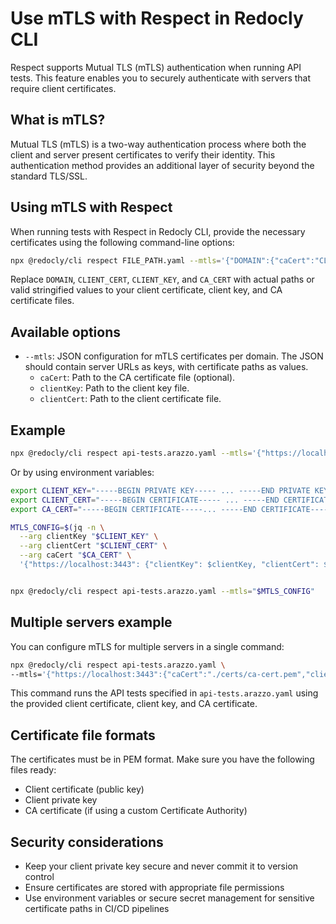 # Use mTLS with Respect in Redocly CLI

Respect supports Mutual TLS (mTLS) authentication when running API tests.
This feature enables you to securely authenticate with servers that require client certificates.

## What is mTLS?

Mutual TLS (mTLS) is a two-way authentication process where both the client and server present certificates to verify their identity.
This authentication method provides an additional layer of security beyond the standard TLS/SSL.

## Using mTLS with Respect

When running tests with Respect in Redocly CLI, provide the necessary certificates using the following command-line options:

```bash
npx @redocly/cli respect FILE_PATH.yaml --mtls='{"DOMAIN":{"caCert":"CLIENT_CERT","clientKey":"CLIENT_KEY","clientCert":"CA_CERT"}}'
```

Replace `DOMAIN`, `CLIENT_CERT`, `CLIENT_KEY`, and `CA_CERT` with actual paths or valid stringified values to your client certificate, client key, and CA certificate files.

## Available options

- `--mtls`: JSON configuration for mTLS certificates per domain. The JSON should contain server URLs as keys, with certificate paths as values.
  - `caCert`: Path to the CA certificate file (optional).
  - `clientKey`: Path to the client key file.
  - `clientCert`: Path to the client certificate file.

## Example

```bash
npx @redocly/cli respect api-tests.arazzo.yaml --mtls='{"https://localhost:3443":{"caCert":"./certs/ca-cert.pem","clientKey":"./certs/client-key.pem","clientCert":"./certs/client-cert.pem"}}'
```

Or by using environment variables:

```bash
export CLIENT_KEY="-----BEGIN PRIVATE KEY----- ... -----END PRIVATE KEY-----"
export CLIENT_CERT="-----BEGIN CERTIFICATE----- ... -----END CERTIFICATE-----"
export CA_CERT="-----BEGIN CERTIFICATE-----... -----END CERTIFICATE-----"

MTLS_CONFIG=$(jq -n \
  --arg clientKey "$CLIENT_KEY" \
  --arg clientCert "$CLIENT_CERT" \
  --arg caCert "$CA_CERT" \
  '{"https://localhost:3443": {"clientKey": $clientKey, "clientCert": $clientCert, "caCert": $caCert}}')


npx @redocly/cli respect api-tests.arazzo.yaml --mtls="$MTLS_CONFIG"
```

## Multiple servers example

You can configure mTLS for multiple servers in a single command:

```bash
npx @redocly/cli respect api-tests.arazzo.yaml \
--mtls='{"https://localhost:3443":{"caCert":"./certs/ca-cert.pem","clientKey":"./certs/client-key.pem","clientCert":"./certs/client-cert.pem"},"https://localhost:3543":{"caCert":"./certs-2/ca-cert.pem","clientKey":"./certs-2/client-key.pem","clientCert":"./certs-2/client-cert.pem"}}'
```

This command runs the API tests specified in `api-tests.arazzo.yaml` using the provided client certificate, client key, and CA certificate.

## Certificate file formats

The certificates must be in PEM format.
Make sure you have the following files ready:
- Client certificate (public key)
- Client private key
- CA certificate (if using a custom Certificate Authority)

## Security considerations

- Keep your client private key secure and never commit it to version control
- Ensure certificates are stored with appropriate file permissions
- Use environment variables or secure secret management for sensitive certificate paths in CI/CD pipelines
